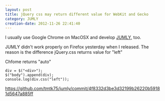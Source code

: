 ```yaml
---
layout: post
title: jQuery css may return different value for WebKit and Gecko
category: JUMLY
creation-date: 2012-11-26 22:41:40
---
```

I usually use Google Chrome on MacOSX and develop [JUMLY](http://jumly.herokuapp.com/), too.

JUMLY didn't work properly on Firefox yesterday when I released.
The reason is the difference jQuery.css returns value for "left"

Chfome returns "auto"

    div = $("<div>");
    $("body").append(div);
    console.log(div.css("left"));

https://github.com/tmtk75/jumly/commit/4f8332d3be3d32199b26220b59181d5647a885ff
